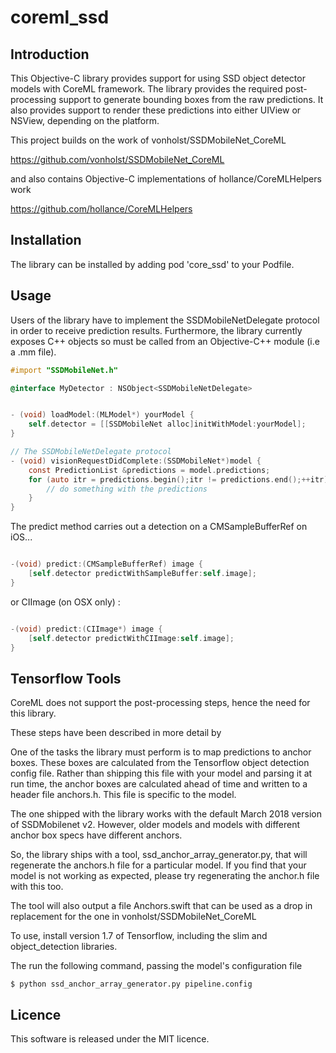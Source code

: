 # coreml_ssd

## Introduction

This Objective-C library provides support for using SSD object detector models with CoreML framework. The library provides the required post-processing support to generate bounding boxes from the raw predictions. It also provides support to render these predictions into either UIView or NSView, depending on the platform.

This project builds on the work of vonholst/SSDMobileNet_CoreML

https://github.com/vonholst/SSDMobileNet_CoreML

and also contains Objective-C implementations of hollance/CoreMLHelpers work

https://github.com/hollance/CoreMLHelpers

## Installation

The library can be installed by adding pod 'core_ssd' to your Podfile.

## Usage

Users of the library have to implement the SSDMobileNetDelegate protocol in order to receive prediction results. Furthermore, the library currently exposes C++ objects so must be called from an Objective-C++ module (i.e a .mm file).

```Objective-c
#import "SSDMobileNet.h"

@interface MyDetector : NSObject<SSDMobileNetDelegate>
```

```Objective-c

- (void) loadModel:(MLModel*) yourModel {
    self.detector = [[SSDMobileNet alloc]initWithModel:yourModel];
}

// The SSDMobileNetDelegate protocol
- (void) visionRequestDidComplete:(SSDMobileNet*)model {
    const PredictionList &predictions = model.predictions;
    for (auto itr = predictions.begin();itr != predictions.end();++itr) {
        // do something with the predictions
    }
}
```

The predict method carries out a detection on a CMSampleBufferRef on iOS...

```Objective-c

-(void) predict:(CMSampleBufferRef) image {
    [self.detector predictWithSampleBuffer:self.image];
}
```

or CIImage (on OSX only) :

```Objective-c

-(void) predict:(CIImage*) image {
    [self.detector predictWithCIImage:self.image];
}
```

## Tensorflow Tools

CoreML does not support the post-processing steps, hence the need for this library.

These steps have been described in more detail by

One of the tasks the library must perform is to map predictions to anchor boxes. These boxes are calculated from the Tensorflow object detection config file. Rather than shipping this file with your model and parsing it at run time, the anchor boxes are calculated ahead of time and written to a header file anchors.h. This file is specific to the model.

The one shipped with the library works with the default March 2018 version of SSDMobilenet v2. However, older models and models with different anchor box specs have different anchors.

So, the library ships with a tool, ssd_anchor_array_generator.py, that will regenerate the anchors.h file for a particular model. If you find that your model is not working as expected, please try regenerating the anchor.h file with this too.

The tool will also output a file Anchors.swift that can be used as a drop in replacement for the one in vonholst/SSDMobileNet_CoreML

To use, install version 1.7 of Tensorflow, including the slim and object_detection libraries.

The run the following command, passing the model's configuration file

```shell
$ python ssd_anchor_array_generator.py pipeline.config
```

## Licence

This software is released under the MIT licence.
